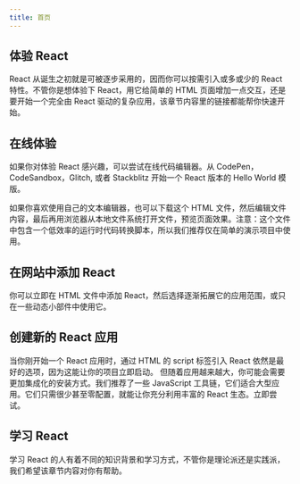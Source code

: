 ```yaml
---
title: 首页
---
```


## 体验 React
React 从诞生之初就是可被逐步采用的，因而你可以按需引入或多或少的 React 特性。不管你是想体验下 React，用它给简单的 HTML 页面增加一点交互，还是要开始一个完全由 React 驱动的复杂应用，该章节内容里的链接都能帮你快速开始。

## 在线体验
如果你对体验 React 感兴趣，可以尝试在线代码编辑器。从 CodePen，CodeSandbox，Glitch, 或者 Stackblitz 开始一个 React 版本的 Hello World 模版。

如果你喜欢使用自己的文本编辑器，也可以下载这个 HTML 文件，然后编辑文件内容，最后再用浏览器从本地文件系统打开文件，预览页面效果。注意：这个文件中包含一个低效率的运行时代码转换脚本，所以我们推荐仅在简单的演示项目中使用。

## 在网站中添加 React
你可以立即在 HTML 文件中添加 React，然后选择逐渐拓展它的应用范围，或只在一些动态小部件中使用它。

## 创建新的 React 应用
当你刚开始一个 React 应用时，通过 HTML 的 script 标签引入 React 依然是最好的选项，因为这能让你的项目立即启动。
但随着应用越来越大，你可能会需要更加集成化的安装方式。我们推荐了一些 JavaScript 工具链，它们适合大型应用。它们只需很少甚至零配置，就能让你充分利用丰富的 React 生态。立即尝试。

## 学习 React
学习 React 的人有着不同的知识背景和学习方式，不管你是理论派还是实践派，我们希望该章节内容对你有帮助。
